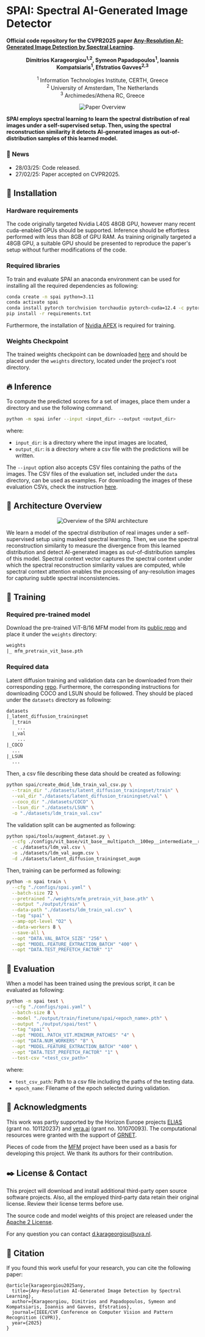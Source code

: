 # SPAI: Spectral AI-Generated Image Detector
__Official code repository for the CVPR2025 paper [Any-Resolution AI-Generated Image Detection by Spectral Learning](https://arxiv.org/abs/2411.19417).__

<div align="center";">

**Dimitrios Karageorgiou<sup>1,2</sup>, Symeon Papadopoulos<sup>1</sup>, Ioannis Kompatsiaris<sup>1</sup>, Efstratios Gavves<sup>2,3</sup>**

<sup>1</sup> Information Technologies Institute, CERTH, Greece  
<sup>2</sup> University of Amsterdam, The Netherlands  
<sup>3</sup> Archimedes/Athena RC, Greece

</div>

<p align="center">
    <img src="docs/overview.svg" alt="Paper Overview" />
</p>

**SPAI employs spectral learning to learn the spectral distribution of real 
images under a self-supervised setup. Then, using the spectral 
reconstruction similarity it detects AI-generated images as out-of-distribution 
samples of this learned model.**

### :newspaper: News

- 28/03/25: Code released.
- 27/02/25: Paper accepted on CVPR2025.

## :hammer: Installation

### Hardware requirements

The code originally targeted Nvidia L40S 48GB GPU, however many recent cuda-enabled GPUs should be
supported. Inference should be effortless performed with less than 8GB of GPU RAM. As training originally
targeted a 48GB GPU, a suitable GPU should be presented to reproduce the paper's setup
without further modifications of the code. 

### Required libraries
To train and evaluate SPAI an anaconda environment can be used for installing all the 
required dependencies as following:

```bash
conda create -n spai python=3.11
conda activate spai
conda install pytorch torchvision torchaudio pytorch-cuda=12.4 -c pytorch -c nvidia
pip install -r requirements.txt
```

Furthermore, the installation of [Nvidia APEX](https://github.com/NVIDIA/apex) is required for training.  

### Weights Checkpoint

The trained weights checkpoint can be downloaded [here](https://drive.google.com/file/d/1vvXmZqs6TVJdj8iF1oJ4L_fcgdQrp_YI/view?usp=sharing) 
and should be placed under the `weights` directory, located under the project's root directory.

## :fire: Inference

To compute the predicted scores for a set of images, place them under a directory
and use the following command.

```bash
python -m spai infer --input <input_dir> --output <output_dir>
```

where:
- `input_dir`: is a directory where the input images are located,
- `output_dir`: is a directory where a csv file with the predictions will be written.

The `--input` option also accepts CSV files containing the paths of the images. The CSV
files of the evaluation set, included under the `data` directory, can be used as examples.
For downloading the images of these evaluation CSVs, check the instruction [here](docs/data.md).

## :triangular_ruler: Architecture Overview

<p align="center">
    <img src="docs/architecture.svg" alt="Overview of the SPAI architecture" />
</p>

We learn a model of the spectral distribution of real images under a self-supervised setup using
masked spectral learning. Then, we use the spectral reconstruction similarity to measure the divergence from this learned distribution and
detect AI-generated images as out-of-distribution samples of this model. Spectral context vector captures the spectral context under which
the spectral reconstruction similarity values are computed, while spectral context attention enables the processing of any-resolution images
for capturing subtle spectral inconsistencies.

## :muscle: Training

### Required pre-trained model
Download the pre-trained ViT-B/16 MFM model from its [public repo](https://github.com/Jiahao000/MFM)
and place it under the `weights` directory:
```txt
weights
|_ mfm_pretrain_vit_base.pth
```

### Required data
Latent diffusion training and validation data can be downloaded from their corresponding [repo](https://github.com/grip-unina/DMimageDetection).
Furthermore, the corresponding instructions for downloading COCO and LSUN should be followed. 
They should be placed under the `datasets` directory as following:
```txt
datasets
|_latent_diffusion_trainingset
  |_train
    ...
  |_val
    ...
|_COCO
  ...
|_LSUN
  ...
```

Then, a csv file describing these data should be created as following:

```bash
python spai/create_dmid_ldm_train_val_csv.py \
  --train_dir "./datasets/latent_diffusion_trainingset/train" \
  --val_dir "./datasets/latent_diffusion_trainingset/val" \
  --coco_dir "./datasets/COCO" \
  --lsun_dir "./datasets/LSUN" \
  -o "./datasets/ldm_train_val.csv"
```

The validation split can be augmented as following:

```bash
python spai/tools/augment_dataset.py \
  --cfg ./configs/vit_base/vit_base__multipatch__100ep__intermediate__restore__patch_proj_per_feature__last_proj_layer_no_activ__fre_orig_branch__all_layers__bce_loss__light_augmentations.yaml \
  -c ./datasets/ldm_val.csv \
  -o ./datasets/ldm_val_augm.csv \
  -d ./datasets/latent_diffusion_trainingset_augm
```

Then, training can be performed as following:

```bash
python -m spai train \
  --cfg "./configs/spai.yaml" \
  --batch-size 72 \
  --pretrained "./weights/mfm_pretrain_vit_base.pth" \
  --output "./output/train" \
  --data-path "./datasets/ldm_train_val.csv" \
  --tag "spai" \
  --amp-opt-level "O2" \
  --data-workers 8 \
  --save-all \
  --opt "DATA.VAL_BATCH_SIZE" "256" \
  --opt "MODEL.FEATURE_EXTRACTION_BATCH" "400" \
  --opt "DATA.TEST_PREFETCH_FACTOR" "1"
```

## :mag_right: Evaluation

When a model has been trained using the previous script, it can be evaluated as following:

```bash
python -m spai test \
  --cfg "./configs/spai.yaml" \
  --batch-size 8 \
  --model "./output/train/finetune/spai/<epoch_name>.pth" \
  --output "./output/spai/test" \
  --tag "spai" \
  --opt "MODEL.PATCH_VIT.MINIMUM_PATCHES" "4" \
  --opt "DATA.NUM_WORKERS" "8" \
  --opt "MODEL.FEATURE_EXTRACTION_BATCH" "400" \
  --opt "DATA.TEST_PREFETCH_FACTOR" "1" \
  --test-csv "<test_csv_path>"
```

where:
- `test_csv_path`: Path to a csv file including the paths of the testing data.
- `epoch_name`: Filename of the epoch selected during validation. 

## :star2: Acknowledgments

This work was partly supported by the Horizon Europe
projects [ELIAS](https://elias-ai.eu/) (grant no. 101120237) and [vera.ai](https://www.veraai.eu/home) (grant
no. 101070093). The computational resources were granted
with the support of [GRNET](https://grnet.gr/en/).

Pieces of code from the [MFM](https://github.com/Jiahao000/MFM) project 
have been used as a basis for developing this project. We thank its 
authors for their contribution.

## :black_nib: License & Contact

This project will download and install additional third-party open 
source software projects. Also, all the employed third-party data 
retain their original license. Review their license terms 
before use.  

The source code and model weights of this project are released under 
the [Apache 2 License](https://www.apache.org/licenses/LICENSE-2.0).

For any question you can contact [d.karageorgiou@uva.nl](mailto:d.karageorgiou@uva.nl). 

## :scroll: Citation

If you found this work useful for your research, you can cite the following paper:

```text
@article{karageorgiou2025any,
  title={Any-Resolution AI-Generated Image Detection by Spectral Learning},
  author={Karageorgiou, Dimitrios and Papadopoulos, Symeon and Kompatsiaris, Ioannis and Gavves, Efstratios},
  journal={IEEE/CVF Conference on Computer Vision and Pattern Recognition (CVPR)},
  year={2025}
}
```
